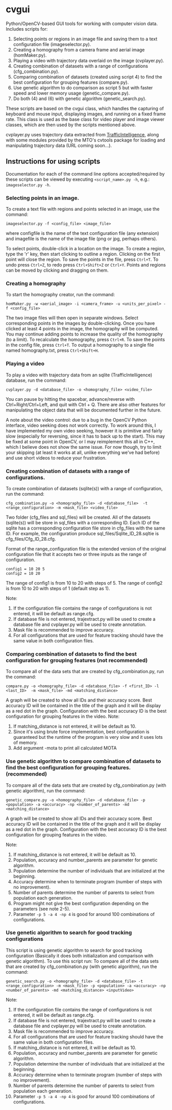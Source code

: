 # cvgui

Python/OpenCV-based GUI tools for working with computer vision data. Includes scripts for:
  1. Selecting points or regions in an image file and saving them to a text configuration file (imageselector.py).
  2. Creating a homography from a camera frame and aerial image (homMaker.py).
  3. Playing a video with trajectory data overlaid on the image (cvplayer.py).
  4. Creating combination of datasets with a range of configurations (cfg_combination.py).
  5. Comparing combination of datasets (created using script 4) to find the best configuration for grouping features (compare.py).
  6. Use genetic algorithm to do comparison as script 5 but with faster speed and lower memory usage (genetic_compare.py).
  7. Do both (4) and (6) with genetic algorithm (genetic_search.py).

These scripts are based on the cvgui class, which handles the capturing of keyboard and mouse input, displaying images, and running on a fixed frame rate. This class is used as the base class for video player and image viewer classes, which are then used by the scripts mentioned above.

cvplayer.py uses trajectory data extracted from [TrafficIntelligence](https://bitbucket.org/Nicolas/trafficintelligence/wiki/Home), along with some modules provided by the MTO's cvtools package for loading and manipulating trajectory data (URL coming soon...).


## Instructions for using scripts
Documentation for each of the command line options accepted/required by these scripts can be viewed by executing ```<script_name>.py -h```, e.g.: ```imageselector.py -h```.

### Selecting points in an image.
To create a text file with regions and points selected in an image, use the command:
```
imageselector.py -f <config_file> <image_file>
```
where configfile is the name of the text configuration file (any extension) and imagefile is the name of the image file (png or jpg, perhaps others).

To select points, double-click in a location on the image. To create a region, type the 'r' key, then start clicking to outline a region. Clicking on the first point will close the region. To save the points in the file, press ```Ctrl+T```. To undo press ```Ctrl+Z```, to redo press ```Ctrl+Shift+Z``` or ```Ctrl+Y```. Points and regions can be moved by clicking and dragging on them.

### Creating a homography
To start the homography creator, run the command:
```
homMaker.py -w <aerial_image> -i <camera_frame> -u <units_per_pixel> -f <config_file>
```

The two image files will then open in separate windows. Select corresponding points in the images by double-clicking. Once you have clicked at least 4 points in the image, the homography will be computed. You may continue adding points to increase the quality of the homography (to a limit). To recalculate the homography, press ```Ctrl+R```. To save the
points in the config file, press ```Ctrl+T```. To output a homography to a single file named homography.txt, press ```Ctrl+Shift+H```.


### Playing a video
To play a video with trajectory data from an sqlite (TrafficIntelligence) database, run the command:
```
cvplayer.py -d <database_file> -o <homography_file> <video_file>
```
You can pause by hitting the spacebar, advance/reverse with Ctrl+Right/Ctrl+Left, and quit with Ctrl + Q. There are also other features for manipulating the object data that will be documented further in the future.

A note about the video control: due to a bug in the OpenCV Python interface, video seeking does not work correctly. To work around this, I have implemented my own video seeking, however it is primitive and fairly slow (especially for reversing, since it has to back up to the start). This may be fixed at some point in OpenCV, or I may reimplement this all in C++, which I believe does not show the same issue. For now though, try to limit your skipping (at least it works at all, unlike everything we've had before) and use short videos to reduce your frustration.

### Creating combination of datasets with a range of configurations.
To create combination of datasets (sqlite(s)) with a range of configuration, run the command:
```
cfg_combination.py -o <homography_file> -d <database_file>  -t <range_configuration> -m <mask_file> <video_file>
```
Two folder (cfg_files and sql_files) will be created. All of the datasets (sqlite(s)) will be store in sql_files with a corresponding ID. Each ID of the sqlite has a corresponding configuration file store in cfg_files with the same ID. For example, the configuration produce sql_files/Sqlite_ID_28.sqltie is cfg_files/Cfg_ID_28.cfg.

Format of the range_configuration file is the extended version of the original configuration file that it accepts two or three inputs as the range of configuration.
```
config1 = 10 20 5
config2 = 10 20
```
The range of config1 is from 10 to 20 with steps of 5. The range of config2 is from 10 to 20 with steps of 1 (default step as 1).

Note:
  1. If the configuration file contains the range of configurations is not entered, it will be default as range.cfg.
  2. If database file is not entered, trajextract.py will be used to create a database file and cvplayer.py will be used to create annotation.  
  3. Mask file is recommended to improve accuracy.
  4. For all configurations that are used for feature tracking should have the same value in both configuration files.

### Comparing combination of datasets to find the best configuration for grouping features (not recommended)
To compare all of the data sets that are created by cfg_combination.py, run the command:
```
compare.py -o <homography_file> -d <database_file> -f <first_ID> -l <last_ID>  -m <mask_file> -md <matching_distance>
```
A graph will be created to show all IDs and their accuracy score. Best accuracy ID will be contained in the title of the graph and it will be display as a red dot in the graph. Configuration with the best accuracy ID is the best configuration for grouping features in the video.
Note:
  1. If matching_distance is not entered, it will be default as 10.
  2. Since it's using brute force implementation, best configuration is guaranteed but the runtime of the program is very slow and it uses lots of memory.
  3. Add argument -mota to print all calculated MOTA
  
### Use genetic algorithm to compare combination of datasets to find the best configuration for grouping features. (recommended)
To compare all of the data sets that are created by cfg_combination.py (with genetic algorithm), run the command:
```
genetic_compare.py -o <homography_file> -d <database_file> -p <population> -a <accuracy> -np <number_of_parents> -md <matching_distance>
```
A graph will be created to show all IDs and their accuracy score. Best accuracy ID will be contained in the title of the graph and it will be display as a red dot in the graph. Configuration with the best accuracy ID is the best configuration for grouping features in the video.

Note:
  1. If matching_distance is not entered, it will be default as 10.
  2. Population, accuracy and number_parents are parameter for genetic algorithm.
  3. Population determine the number of individuals that are initialized at the beginning.
  4. Accuracy determine when to terminate program (number of steps with no improvement).
  5. Number of parents determine the number of parents to select from population each generation.
  6. Program might not give the best configuration depending on the parameters (see note 2-5).
  7. Parameter ```-p 5 -a 4 -np 4``` is good for around 100 combinations of configurations.
  
### Use genetic algorithm to search for good tracking configurations
This script is using genetic algorithm to search for good tracking configuration (Basically it does both initialization and comparison with genetic algorithm).
To use this script run:
To compare all of the data sets that are created by cfg_combination.py (with genetic algorithm), run the command:
```
genetic_search.py -o <homography_file> -d <database_file> -t <range_configuration> -m <mask_file> -p <population> -a <accuracy> -np <number_of_parents> -md <matching_distance> <inputVideo>
```

  Note:
  1. If the configuration file contains the range of configurations is not entered, it will be default as range.cfg.
  2. If database file is not entered, trajextract.py will be used to create a database file and cvplayer.py will be used to create annotation.  
  3. Mask file is recommended to improve accuracy.
  4. For all configurations that are used for feature tracking should have the same value in both configuration files.
  5. If matching_distance is not entered, it will be default as 10.
  6. Population, accuracy and number_parents are parameter for genetic algorithm.
  7. Population determine the number of individuals that are initialized at the beginning.
  8. Accuracy determine when to terminate program (number of steps with no improvement).
  9. Number of parents determine the number of parents to select from population each generation.
  10. Parameter ```-p 5 -a 4 -np 4``` is good for around 100 combinations of configurations.
  
